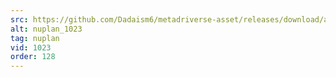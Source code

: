 ```yaml
---
src: https://github.com/Dadaism6/metadriverse-asset/releases/download/assetsv1.0.4/nuplan_1023.mp4
alt: nuplan_1023
tag: nuplan
vid: 1023
order: 128
---
```

